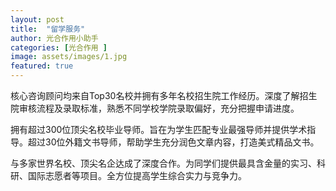 ```yaml
---
layout: post
title:  "留学服务"
author: 光合作用小助手
categories: [光合作用 ]
image: assets/images/1.jpg
featured: true
---
```

核心咨询顾问均来自Top30名校并拥有多年名校招生院工作经历。深度了解招生院审核流程及录取标准，熟悉不同学校学院录取偏好，充分把握申请进度。


拥有超过300位顶尖名校毕业导师。旨在为学生匹配专业最强导师并提供学术指导。超过30位外籍文书导师，帮助学生充分润色文章内容，打造美式精品文书。

与多家世界名校、顶尖名企达成了深度合作。为同学们提供最具含金量的实习、科研、国际志愿者等项目。全方位提高学生综合实力与竞争力。
